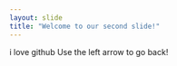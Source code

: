 ```yaml
---
layout: slide
title: "Welcome to our second slide!"
---
```

i love github
Use the left arrow to go back!

